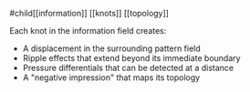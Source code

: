 #child[[information]] [[knots]] [[topology]] 

Each knot in the information field creates:

- A displacement in the surrounding pattern field
- Ripple effects that extend beyond its immediate boundary
- Pressure differentials that can be detected at a distance
- A "negative impression" that maps its topology